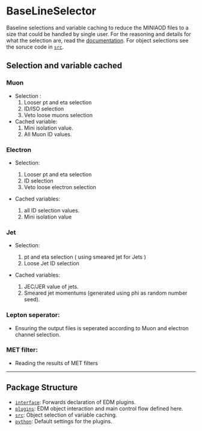 # BaseLineSelector

Baseline selections and variable caching to reduce the MINIAOD files to a size that could be handled by single user. For the reasoning and details for what the selection are, read the [documentation](http://cms.cern.ch/iCMS/analysisadmin/cadilines?id=1806&ancode=B2G-16-025&line=B2G-16-025). For object selections see the soruce code in [`src`](src).

## Selection and variable cached

### Muon

* Selection :
  1. Looser pt and eta selection
  3. ID/ISO selection
  2. Veto loose muons selection
* Cached variable:
  1. Mini isolation value.
  2. All Muon ID values.

### Electron

* Selection:
  1. Looser pt and eta selection
  2. ID selection
  3. Veto loose electron selection

* Cached variables:
  1. all ID selection values.
  2. Mini isolation value

### Jet

* Selection:
  1. pt and eta selection ( using smeared jet for Jets )
  2. Loose Jet ID selection

* Cached variables:
  1. JEC/JER value of jets.
  2. Smeared jet momentums (generated using phi as random number seed).

### Lepton seperator:

* Ensuring the output files is seperated according to Muon and electron channel selection.

### MET filter:

* Reading the results of MET filters

----


## Package Structure

* [`interface`](interface): Forwards declaration of EDM plugins.
* [`plugins`](plugins): EDM object interaction and main control flow defined here.
* [`src`](src): Object selection of variable caching.
* [`python`](python): Default settings for the plugins.
